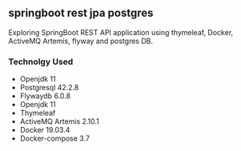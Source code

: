 <h2>springboot rest jpa postgres</h2>
Exploring SpringBoot REST API application using thymeleaf, Docker, ActiveMQ Artemis, flyway and postgres DB.

<h3>Technolgy Used</h3>
	<ul>
		<li>Openjdk 11</li>
		<li>Postgresql 42.2.8</li>
		<li>Flywaydb 6.0.8</li>
  	<li>Openjdk 11</li>
		<li>Thymeleaf</li>
		<li>ActiveMQ Artemis 2.10.1</li>
    <li>Docker 19.03.4</li>
    <li>Docker-compose 3.7</li>
	</ul>
